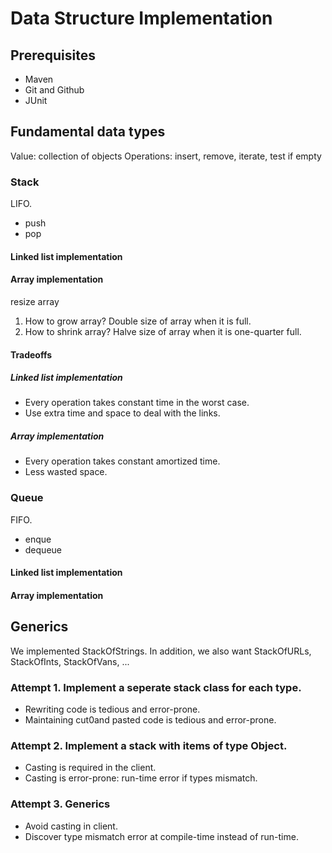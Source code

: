 # Data Structure Implementation

## Prerequisites
+ Maven
+ Git and Github
+ JUnit

## Fundamental data types
Value: collection of objects
Operations: insert, remove, iterate, test if empty
### Stack

LIFO.
+ push
+ pop

#### Linked list implementation
#### Array implementation

resize array
1. How to grow array?
Double size of array when it is full.
2. How to shrink array?
Halve size of array when it is one-quarter full.

#### Tradeoffs
##### Linked list implementation
+ Every operation takes constant time in the worst case.
+ Use extra time and space to deal with the links.

##### Array implementation
+ Every operation takes constant amortized time.
+ Less wasted space.

### Queue
FIFO.
+ enque
+ dequeue

#### Linked list implementation
#### Array implementation

## Generics

We implemented StackOfStrings. In addition, we also want StackOfURLs, StackOfInts, StackOfVans, ...

### Attempt 1. Implement a seperate stack class for each type.
+ Rewriting code is tedious and error-prone.
+ Maintaining cut0and pasted code is tedious and error-prone.

### Attempt 2. Implement a stack with items of type Object.
+ Casting is required in the client.
+ Casting is error-prone: run-time error if types mismatch.

### Attempt 3. Generics
+ Avoid casting in client.
+ Discover type mismatch error at compile-time instead of run-time.

